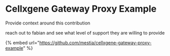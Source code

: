 # Cellxgene Gateway Proxy Example

Provide context around this contribution

reach out to fabian and see what level of support they are willing to provide

{% embed url="https://github.com/mestia/cellxgene-gateway-proxy-example" %}



